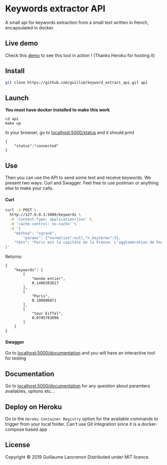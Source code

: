 # Keywords extractor API

A small api for keywords extraction from a small text written in french, encapsulated in docker.

## Live demo

Check this [demo](http://keyword-extract-api.herokuapp.com/documentation/) to see this tool in action ! 
(Thanks Heroku for hosting it)



## Install


```sh
git clone https://github.com/guillim/keyword_extract_api.git api
```


## Launch

**You must have docker installed to make this work**

```
cd api
make up
```

In your browser, go to [localhost:5000/status](http://localhost:5000/status) and it should print

```
{
    "status":"connected"
}
```


## Use

Then you can use the API to send some text and receive keywords. We present two ways: Curl and Swagger. Feel free to use postman or anything else to make your calls.

#### Curl

```bash
curl -X POST \
  http://127.0.0.1:5000/keywords \
  -H 'Content-Type: application/json' \
  -H 'cache-control: no-cache' \
  -d '{
	"method": "sgrank",
        "params": {"normalize":null,"n_keyterms":3},
	"text": "Paris est la capitale de la France. L’agglomération de Paris compte plus de 10 millions d’habitants. Un fleuve traverse la capitale française, c’est la Seine. Dans Paris, il y a deux îles :  l’île de la Cité et l’île Saint-Louis.Paris compte vingt arrondissements. Le 16e, le 7e et le 8e arrondissements de Paris sont les quartiers les plus riches. Ils sont situés dans l’ouest de la capitale. Les quartiers populaires comme le 19e et le 20e sont au nord-est de la ville. Les monuments célèbres, les ministères, le palais de l’Élysée sont situés dans le centre de Paris.Paris est la capitale économique, la capitale politique et la capitale culturelle de la France. La ville compte beaucoup de lieux célèbres dans le monde entier comme « la tour Eiffel » , « l’Arc de Triomphe » et « Notre-Dame de Paris ». Les musées parisiens aussi sont très connus. Il y a, par exemple, le musée du Louvre. C’est le plus grand musée de France. On peut voir dans le musée du Louvre des tableaux magnifiques. Le plus célèbre est certainement « La Joconde » de Léonard de Vinci.Paris est une ville très touristique. Chaque année, des millions de touristes du monde entier marchent sur les amps-Élysées. Ils séjournent à l’hôtel, louent des chambres d’hôtes ou des appartements pour une semaine."
}'
 ```


Returns:


```
{
    "keywords": [
        [
            "monde entier",
            0.1406383617
        ],
        [
            "Paris",
            0.108096871
        ],
        [
            "tour Eiffel",
            0.0745783098
        ]
    ]
}
```

#### Swagger

Go to [localhost:5000/documentation](http://localhost:5000/documentation) and you will have an interactive tool for testing

## Documentation

Go to [localhost:5000/documentation](http://localhost:5000/documentation) for any question about paramters availables, options etc...

## Deploy on Heroku

Go to the ``` Heroku Container Registry ``` option for the available commands to trigger from your local folder. Can't use Git integration since it is a docker-compose based app

## License

Copyright © 2019 Guillaume Lancrenon
Distributed under MIT licence.


